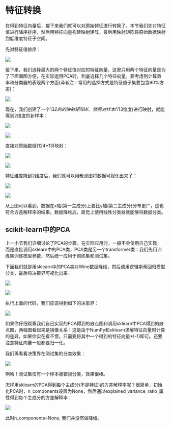 
# 特征转换



在得到特征向量后，接下来我们就可以对原始特征进行转换了。本节我们先对特征值进行降序排序，然后用特征向量构建映射矩阵，最后用映射矩阵将原始数据映射到低维度特征子空间。



先对特征值排序：

![](https://ooo.0o0.ooo/2016/06/23/576caccb7e3dd.png)

接下来，我们选择最大的两个特征值对应的特征向量，这里只用两个特征向量是为了下面画图方便，在实际运用PCA时，到底选择几个特征向量，要考虑到计算效率和分类器的表现两个方面(译者注：常用的选择方式是特征值子集要包含90%方差)：

![](https://ooo.0o0.ooo/2016/06/23/576cada4e1218.png)


现在，我们创建了一个13*2的的映射矩阵W。然后对样本(1*13维度)进行映射，就能得到2维度的新样本：

![](https://ooo.0o0.ooo/2016/06/23/576cae20c2eac.png)

![](https://ooo.0o0.ooo/2016/06/23/576cae452595c.png)


直接对原始数据(124*13)映射：



![](https://ooo.0o0.ooo/2016/06/23/576caea74df5e.png)

![](https://ooo.0o0.ooo/2016/06/24/576cd63fd542e.png)



特征维度降到2维度后，我们就可以用散点图将数据可视化出来了：

![](https://ooo.0o0.ooo/2016/06/24/576cd777445bb.png)

![](https://ooo.0o0.ooo/2016/06/24/576cd79c21087.png)


从上图可以看到，数据在x轴(第一主成分)上要比y轴(第二主成分)分布更广，这也符合方差解释率的结果。数据降维后，直觉上使用线性分类器就能够将数据分类。


## scikit-learn中的PCA

上一小节我们详细讨论了PCA的步骤，在实际应用时，一般不会使用自己实现，而是直接调用sklearn中的PCA类，PCA类是另一个transformer类：我们先用训练集训练模型参数，然后统一应用于训练集和测试集。


下面我们就是用sklearn中的PCA类对Wine数据降维，然后调用逻辑斯蒂回归模型分类，最后将决策界可视化出来：



![](https://ooo.0o0.ooo/2016/06/24/576cdb747acfa.png)


![](https://ooo.0o0.ooo/2016/06/24/576cdb888be31.png)



执行上面的代码，我们应该得到如下的决策界：


![](https://ooo.0o0.ooo/2016/06/24/576cdbb2bd6f8.png)



如果你仔细观察我们自己实现的PCA得到的散点图和调用sklearn中PCA得到的散点图，两幅图看起来是镜像关系！这是由于NumPy和sklearn求解特征向量时计算的差异，如果你实在看不惯，只需要将其中一个得到的特征向量*(-1)即可。还要注意特征向量一般都要归一化。

我们再看看决策界在测试集的分类效果：


![](https://ooo.0o0.ooo/2016/06/24/576cdd9177ed5.png)





啊哈！测试集仅有一个样本被错误分类，效果很棒。


怎样用sklearn的PCA得到每个主成分(不是特征)的方差解释率呢？很简单，初始化PCA时，n_components设置为None，然后通过explained_variance_ratio_属性得到每个主成分的方差解释率：


![](https://ooo.0o0.ooo/2016/06/24/576cde8541c6e.png)


此时n_components=None, 我们并没有做降维。





